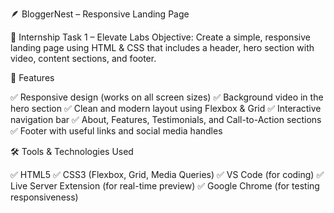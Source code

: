 🪶 BloggerNest – Responsive Landing Page

🧠 Internship Task 1 – Elevate Labs
Objective:
Create a simple, responsive landing page using HTML & CSS that includes a header, hero section with video, content sections, and footer.

🧩 Features

✅ Responsive design (works on all screen sizes)
✅ Background video in the hero section
✅ Clean and modern layout using Flexbox & Grid
✅ Interactive navigation bar
✅ About, Features, Testimonials, and Call-to-Action sections
✅ Footer with useful links and social media handles

🛠️ Tools & Technologies Used

✅ HTML5
✅ CSS3 (Flexbox, Grid, Media Queries)
✅ VS Code (for coding)
✅ Live Server Extension (for real-time preview)
✅ Google Chrome (for testing responsiveness)
